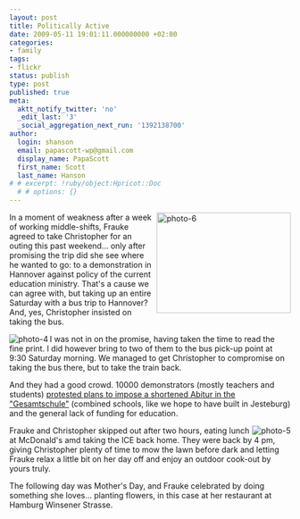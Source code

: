 ```yaml
---
layout: post
title: Politically Active
date: 2009-05-11 19:01:11.000000000 +02:00
categories:
- family
tags:
- flickr
status: publish
type: post
published: true
meta:
  aktt_notify_twitter: 'no'
  _edit_last: '3'
  _social_aggregation_next_run: '1392138700'
author:
  login: shanson
  email: papascott-wp@gmail.com
  display_name: PapaScott
  first_name: Scott
  last_name: Hanson
# # excerpt: !ruby/object:Hpricot::Doc
  # # options: {}
---
```

<p><a href="http://www.flickr.com/photos/51035717986@N01/3522786088" title="View 'photo-6' on Flickr.com"><img src="http://farm4.static.flickr.com/3364/3522786088_e4f4621b8f_m.jpg" alt="photo-6" border="0" width="240" height="180" align="right" /></a>In a moment of weakness after a week of working middle-shifts, Frauke agreed to take Christopher for an outing this past weekend... only after promising the trip did she see where he wanted to go: to a demonstration in Hannover against policy of the current education ministry. That's a cause we can agree with, but taking up an entire Saturday with a bus trip to Hannover? And, yes, Christopher insisted on taking the bus.</p>
<p><a href="http://www.flickr.com/photos/51035717986@N01/3517884980" title="View 'photo-4' on Flickr.com"><img src="http://static.flickr.com/3322/3517884980_ca57ec61bb_m.jpg" alt="photo-4" border="0" width="" height="" align="left" /></a>I was not in on the promise, having taken the time to read the fine print. I did however bring to two of them to the bus pick-up point at 9:30 Saturday morning. We managed to get Christopher to compromise on taking the bus there, but to take the train back.</p>
<p>And they had a good crowd. 10000 demonstrators (mostly teachers and students) <a href="http://www.haz.de/Hannover/Aus-der-Stadt/Uebersicht/10.000-demonstrieren-gegen-Schulpolitik">protested plans to impose a shortened Abitur in the "Gesamtschule"</a> (combined schools, like we hope to have built in Jesteburg) and the general lack of funding for education.</p>
<p><a href="http://www.flickr.com/photos/51035717986@N01/3517074111" title="View 'photo-5' on Flickr.com"><img src="http://static.flickr.com/3611/3517074111_b02fc60699_m.jpg" alt="photo-5" border="0" width="" height="" align="right" /></a>Frauke and Christopher skipped out after two hours, eating lunch at McDonald's amd taking the ICE back home. They were back by 4 pm, giving Christopher plenty of time to mow the lawn before dark and letting Frauke relax a little bit on her day off and enjoy an outdoor cook-out by yours truly. </p>
<p>The following day was Mother's Day, and Frauke celebrated by doing something she loves... planting flowers, in this case at her restaurant at Hamburg Winsener Strasse. </p>
